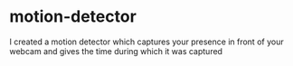 # motion-detector
I created a motion detector which captures your presence in front of your webcam and gives the time during which it was captured

